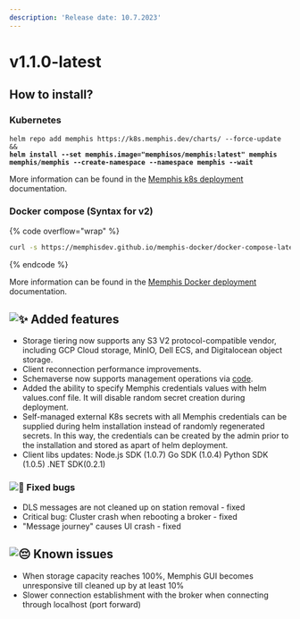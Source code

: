```yaml
---
description: 'Release date: 10.7.2023'
---
```


# v1.1.0-latest

## How to install?

### **Kubernetes**

<pre class="language-bash" data-line-numbers><code class="lang-bash">helm repo add memphis https://k8s.memphis.dev/charts/ --force-update &#x26;&#x26; 
<strong>helm install --set memphis.image="memphisos/memphis:latest" memphis memphis/memphis --create-namespace --namespace memphis --wait
</strong></code></pre>

More information can be found in the [Memphis k8s deployment](../../deployment/kubernetes/) documentation.

### **Docker compose (Syntax for v2)**

{% code overflow="wrap" %}
```bash
curl -s https://memphisdev.github.io/memphis-docker/docker-compose-latest.yml -o docker-compose-latest.yml && docker compose -f docker-compose-latest.yml -p memphis up
```
{% endcode %}

More information can be found in the [Memphis Docker deployment](../../deployment/docker-compose.md) documentation.

## ![:sparkles:](https://a.slack-edge.com/production-standard-emoji-assets/14.0/apple-medium/2728.png) Added features

* Storage tiering now supports any S3 V2 protocol-compatible vendor, including GCP Cloud storage, MinIO, Dell ECS, and Digitalocean object storage.
* Client reconnection performance improvements.
* Schemaverse now supports management operations via [code](../../memphis/schemaverse-schema-management/formats/).
* Added the ability to specify Memphis credentials values with helm values.conf file. It will disable random secret creation during deployment.
* Self-managed external K8s secrets with all Memphis credentials can be supplied during helm installation instead of randomly regenerated secrets. In this way, the credentials can be created by the admin prior to the installation and stored as apart of helm deployment.
* Client libs updates: Node.js SDK (1.0.7) Go SDK (1.0.4) Python SDK (1.0.5) .NET SDK(0.2.1)

### ![:bug:](https://a.slack-edge.com/production-standard-emoji-assets/14.0/apple-medium/1f41b.png) Fixed bugs

* DLS messages are not cleaned up on station removal - fixed
* Critical bug: Cluster crash when rebooting a broker - fixed
* "Message journey" causes UI crash - fixed

## ![:pensive:](https://a.slack-edge.com/production-standard-emoji-assets/14.0/apple-medium/1f614.png) Known issues

* When storage capacity reaches 100%, Memphis GUI becomes unresponsive till cleaned up by at least 10%
* Slower connection establishment with the broker when connecting through localhost (port forward)
